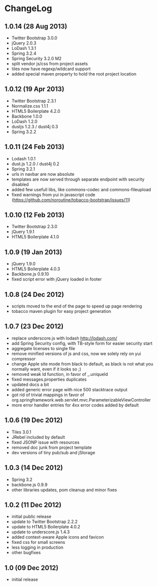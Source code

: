 # ChangeLog

## 1.0.14 (28 Aug 2013)
* Twitter Bootstrap 3.0.0
* jQuery 2.0.3
* LoDash 1.3.1
* Spring 3.2.4
* Spring Security 3.2.0 M2
* split vendor js/css from project assets
* tiles now have regexp/wildcard support
* added special maven property to hold the root project location

## 1.0.12 (19 Apr 2013)
* Twitter Bootstrap 2.3.1
* Normalize.css 1.1.1
* HTML5 Boilerplate 4.2.0
* Backbone 1.0.0
* LoDash 1.2.0
* dustjs 1.2.3 / dust4j 0.3
* Spring 3.2.2

## 1.0.11 (24 Feb 2013)
* Lodash 1.0.1
* dust.js 1.2.0 / dust4j 0.2
* Spring 3.2.1
* urls in navbar are now absolute
* templates are now served through separate endpoint with security disabled
* added few usefull libs, like commons-codec and commons-fileupload
* fixed warnings from yui in javascript code (https://github.com/noroutine/tobacco-bootstrap/issues/11)

## 1.0.10 (12 Feb 2013)
* Twitter Bootstrap 2.3.0
* jQuery 1.9.1
* HTML5 Boilerplate 4.1.0

## 1.0.9 (19 Jan 2013)
* jQuery 1.9.0
* HTML5 Boilerplate 4.0.3
* Backbone.js 0.9.10
* fixed script error with jQuery loaded in footer

## 1.0.8 (24 Dec 2012)
* scripts moved to the end of the page to speed up page rendering
* tobacco maven plugin for easy project generation

## 1.0.7 (23 Dec 2012)
* replace underscore.js with lodash <http://lodash.com/>
* add Spring Security config, with TB-style form for easier security start
* aggregate licenses to single file
* remove minified versions of js and css, now we solely rely on yui compressor
* change Apple site mode from black to default, as black is not what you normally want, even if it looks so ;)
* removed weak Id function, in favor of _.uniqueId
* fixed messages.properties duplicates
* updated docs a bit
* added generic error page with nice 500 stacktrace output
* got rid of trivial mappings in favor of org.springframework.web.servlet.mvc.ParameterizableViewController
* more error handler entries for 4xx error codes added by default

## 1.0.6 (19 Dec 2012)
* Tiles 3.0.1
* JRebel included by default
* fixed JSONP issue with resources
* removed doc junk from project template
* dev versions of tiny pub/sub and jStorage

## 1.0.3 (14 Dec 2012)
* Spring 3.2
* backbone.js 0.9.9
* other libraries updates, pom cleanup and minor fixes

## 1.0.2 (11 Dec 2012)
* initial public release
* update to Twitter Bootstrap 2.2.2
* update to HTML5 Boilerplate 4.0.2
* update to underscore.js 1.4.3 
* added context-aware Apple icons and favicon
* fixed css for small screens
* less logging in production
* other bugfixes

## 1.0 (09 Dec 2012)
* initial release
